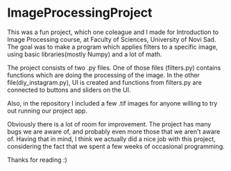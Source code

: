 # ImageProcessingProject

This was a fun project, which one coleague and I made for Introduction to Image Processing course, at Faculty of Sciences, University of Novi Sad.
The goal was to make a program which applies filters to a specific image, using basic libraries(mostly Numpy) and a lot of math.

The  project consists of two .py files. One of those files (filters.py) contains functions which are doing the processing of the image.
In the other file(diy_instagram.py), UI is created and functions from filters.py are connected to buttons and sliders on the UI.

Also, in the repository I included a few .tif images for anyone willing to try out running our project app.

Obviously there is a lot of room for improvement. The project has many bugs we are aware of, and probably even more those that we aren't aware of.
Having that in mind, I think we actually did a nice job with this project, considering the fact that we spent a few weeks of occasional programming.

Thanks for reading :)
